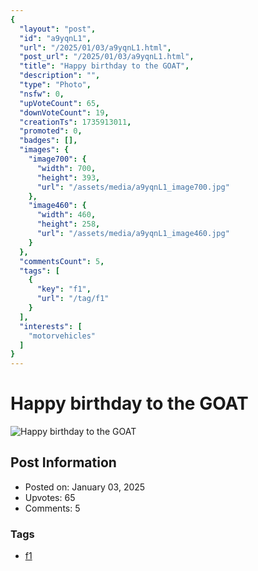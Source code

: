 ```yaml
---
{
  "layout": "post",
  "id": "a9yqnL1",
  "url": "/2025/01/03/a9yqnL1.html",
  "post_url": "/2025/01/03/a9yqnL1.html",
  "title": "Happy birthday to the GOAT",
  "description": "",
  "type": "Photo",
  "nsfw": 0,
  "upVoteCount": 65,
  "downVoteCount": 19,
  "creationTs": 1735913011,
  "promoted": 0,
  "badges": [],
  "images": {
    "image700": {
      "width": 700,
      "height": 393,
      "url": "/assets/media/a9yqnL1_image700.jpg"
    },
    "image460": {
      "width": 460,
      "height": 258,
      "url": "/assets/media/a9yqnL1_image460.jpg"
    }
  },
  "commentsCount": 5,
  "tags": [
    {
      "key": "f1",
      "url": "/tag/f1"
    }
  ],
  "interests": [
    "motorvehicles"
  ]
}
---
```


# Happy birthday to the GOAT

![Happy birthday to the GOAT](/assets/media/a9yqnL1_image700.jpg)

## Post Information

- Posted on: January 03, 2025
- Upvotes: 65
- Comments: 5

### Tags

- [f1](/tag/f1)
